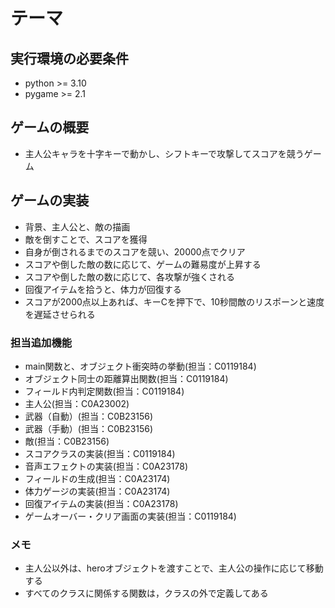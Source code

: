 # テーマ

## 実行環境の必要条件
* python >= 3.10
* pygame >= 2.1

## ゲームの概要
* 主人公キャラを十字キーで動かし、シフトキーで攻撃してスコアを競うゲーム

## ゲームの実装
* 背景、主人公と、敵の描画
* 敵を倒すことで、スコアを獲得
* 自身が倒されるまでのスコアを競い、20000点でクリア
* スコアや倒した敵の数に応じて、ゲームの難易度が上昇する
* スコアや倒した敵の数に応じて、各攻撃が強くされる
* 回復アイテムを拾うと、体力が回復する
* スコアが2000点以上あれば、キーCを押下で、10秒間敵のリスポーンと速度を遅延させられる


### 担当追加機能

* main関数と、オブジェクト衝突時の挙動(担当：C0119184)
* オブジェクト同士の距離算出関数(担当：C0119184)
* フィールド内判定関数(担当：C0119184)
* 主人公(担当：C0A23002)
* 武器（自動）(担当：C0B23156)
* 武器（手動）(担当：C0B23156)
* 敵(担当：C0B23156)
* スコアクラスの実装(担当：C0119184)
* 音声エフェクトの実装(担当：C0A23178)
* フィールドの生成(担当：C0A23174)
* 体力ゲージの実装(担当：C0A23174)
* 回復アイテムの実装(担当：C0A23178)
* ゲームオーバー・クリア画面の実装(担当：C0119184)

### メモ
* 主人公以外は、heroオブジェクトを渡すことで、主人公の操作に応じて移動する
* すべてのクラスに関係する関数は，クラスの外で定義してある
